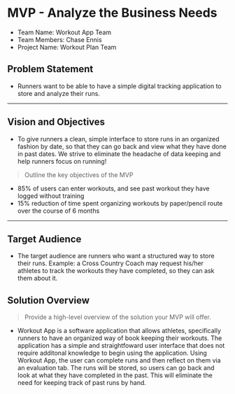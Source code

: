 # MVP - Analyze the Business Needs

* Team Name: Workout App Team
* Team Members: Chase Ennis
* Project Name: Workout Plan Team

## Problem Statement

* Runners want to be able to have a simple digital tracking application to store and analyze their runs.	

*** 

## Vision and Objectives

* To give runners a clean, simple interface to store runs in an organized fashion by date, so that they can go back and view what they have done in past dates. We strive to eliminate the headache of data keeping and help runners focus on running!

> Outline the key objectives of the MVP
   * 85% of users can enter workouts, and see past workout they have logged without training
   * 15% reduction of time spent organizing workouts by paper/pencil route over the course of 6 months

*** 

## Target Audience

* The target audience are runners who want a structured way to store their runs. Example: a Cross Country Coach may request his/her athletes to track the workouts they have completed, so they can ask them about it.


## Solution Overview

> Provide a high-level overview of the solution your MVP will offer. 

   * Workout App is a software application that allows athletes, specifically runners to have an organized way of book keeping their workouts. The application has a simple and straightfoward user interface that does not require additonal knowledge to begin using the application. Using Workout App, the user can complete runs and then reflect on them via an evaluation tab. The runs will be stored, so users can go back and look at what they have completed in the past. This will eliminate the need for keeping track of past runs by hand.
